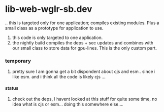 # lib-web-wglr-sb.dev
.. this is targeted only for one application; compiles existing modules. Plus a small class as a prototype for application to use.

1) this code is only targeted to one application.
2) the nightly build compiles the deps + sec updates and combines with our small class to store data for gpu-lines. This is the only custom part. 

### temporary

1) pretty sure I am gonna get a bit dispondent about cjs and esm.. since i like esm. and i think all the code is likely cjs ...


#### status

1) check out the deps, I havent looked at this stuff for quite some time, no idea what is cjs or esm... doing this somewhere else....